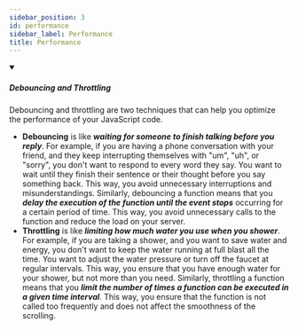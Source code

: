 ```yaml
---
sidebar_position: 3
id: performance 
sidebar_label: Performance
title: Performance 
---
```

<!-- https://brandfolder.com/workbench/extract-text-from-image -->
<!-- ![for root](/img/interviews/angular/forroot.png) -->

<details open>
  <summary><h5>Debouncing and Throttling</h5></summary>

Debouncing and throttling are two techniques that can help you optimize the performance of your JavaScript code.

- **Debouncing** is like ***waiting for someone to finish talking before you reply***. For example, if you are having a phone conversation with your friend, and they keep interrupting themselves with "um", "uh", or "sorry", you don't want to respond to every word they say. You want to wait until they finish their sentence or their thought before you say something back. This way, you avoid unnecessary interruptions and misunderstandings. Similarly, debouncing a function means that you ***delay the execution of the function until the event stops*** occurring for a certain period of time. This way, you avoid unnecessary calls to the function and reduce the load on your server.
- **Throttling** is like ***limiting how much water you use when you shower***. For example, if you are taking a shower, and you want to save water and energy, you don't want to keep the water running at full blast all the time. You want to adjust the water pressure or turn off the faucet at regular intervals. This way, you ensure that you have enough water for your shower, but not more than you need. Similarly, throttling a function means that you ***limit the number of times a function can be executed in a given time interval***. This way, you ensure that the function is not called too frequently and does not affect the smoothness of the scrolling.

</details>